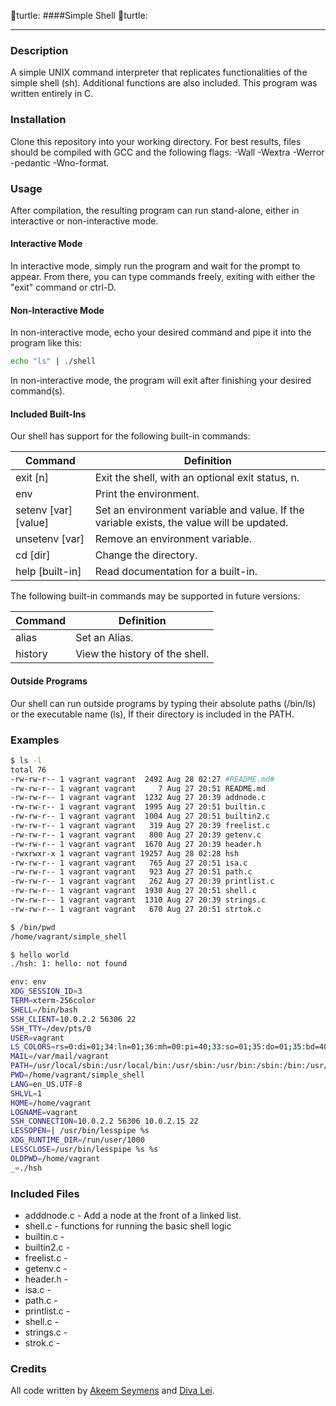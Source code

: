 :turtle:turtle: ####Simple Shell :turtle:turtle:
- - -
### Description
A simple UNIX command interpreter that replicates functionalities of the simple shell (sh). Additional functions are also included. This program was written entirely in C.

### Installation
Clone this repository into your working directory. For best results, files should be compiled with GCC and the following flags: -Wall -Wextra -Werror -pedantic -Wno-format.

### Usage
After compilation, the resulting program can run stand-alone, either in interactive or non-interactive mode.

#### Interactive Mode
In interactive mode, simply run the program and wait for the prompt to appear. From there, you can type commands freely, exiting with either the "exit" command or ctrl-D.

#### Non-Interactive Mode
In non-interactive mode, echo your desired command and pipe it into the program like this:
```sh
echo "ls" | ./shell
```
In non-interactive mode, the program will exit after finishing your desired command(s).

#### Included Built-Ins
Our shell has support for the following built-in commands:

Command | Definition
--------|---------------
exit [n] | Exit the shell, with an optional exit status, n.
env      | Print the environment.
setenv [var] [value] | Set an environment variable and value. If the variable exists, the value will be updated.
unsetenv [var] | Remove an environment variable.
cd [dir] | Change the directory.
help [built-in] | Read documentation for a built-in.

The following built-in commands may be supported in future versions:

Command | Definition
--------|---------------
alias   | Set an Alias.
history | View the history of the shell.


#### Outside Programs
Our shell can run outside programs by typing their absolute paths (/bin/ls) or the executable name (ls), If their directory is included in the PATH.

### Examples

```sh
$ ls -l
total 76
-rw-rw-r-- 1 vagrant vagrant  2492 Aug 28 02:27 #README.md#
-rw-rw-r-- 1 vagrant vagrant     7 Aug 27 20:51 README.md
-rw-rw-r-- 1 vagrant vagrant  1232 Aug 27 20:39 addnode.c
-rw-rw-r-- 1 vagrant vagrant  1995 Aug 27 20:51 builtin.c
-rw-rw-r-- 1 vagrant vagrant  1004 Aug 27 20:51 builtin2.c
-rw-rw-r-- 1 vagrant vagrant   319 Aug 27 20:39 freelist.c
-rw-rw-r-- 1 vagrant vagrant   800 Aug 27 20:39 getenv.c
-rw-rw-r-- 1 vagrant vagrant  1670 Aug 27 20:39 header.h
-rwxrwxr-x 1 vagrant vagrant 19257 Aug 28 02:28 hsh
-rw-rw-r-- 1 vagrant vagrant   765 Aug 27 20:51 isa.c
-rw-rw-r-- 1 vagrant vagrant   923 Aug 27 20:51 path.c
-rw-rw-r-- 1 vagrant vagrant   262 Aug 27 20:39 printlist.c
-rw-rw-r-- 1 vagrant vagrant  1930 Aug 27 20:51 shell.c
-rw-rw-r-- 1 vagrant vagrant  1310 Aug 27 20:39 strings.c
-rw-rw-r-- 1 vagrant vagrant   670 Aug 27 20:51 strtok.c
```
```sh
$ /bin/pwd
/home/vagrant/simple_shell
```
```sh
$ hello world
./hsh: 1: hello: not found
```
```sh
env: env
XDG_SESSION_ID=3
TERM=xterm-256color
SHELL=/bin/bash
SSH_CLIENT=10.0.2.2 56306 22
SSH_TTY=/dev/pts/0
USER=vagrant
LS_COLORS=rs=0:di=01;34:ln=01;36:mh=00:pi=40;33:so=01;35:do=01;35:bd=40;33;01:cd=40;33;01:or=40;31;01:su=37;41:sg=30;43:ca=30;41:tw=30;42:ow=34;42:st=37;44:ex=01;32:*.tar=01;31:*.tgz=01;31:*.arj=01;31:*.taz=01;31:*.lzh=01;31:*.lzma=01;31:*.tlz=01;31:*.txz=01;31:*.zip=01;31:*.z=01;31:*.Z=01;31:*.dz=01;31:*.gz=01;31:*.lz=01;31:*.xz=01;31:*.bz2=01;31:*.bz=01;31:*.tbz=01;31:*.tbz2=01;31:*.tz=01;31:*.deb=01;31:*.rpm=01;31:*.jar=01;31:*.war=01;31:*.ear=01;31:*.sar=01;31:*.rar=01;31:*.ace=01;31:*.zoo=01;31:*.cpio=01;31:*.7z=01;31:*.rz=01;31:*.jpg=01;35:*.jpeg=01;35:*.gif=01;35:*.bmp=01;35:*.pbm=01;35:*.pgm=01;35:*.ppm=01;35:*.tga=01;35:*.xbm=01;35:*.xpm=01;35:*.tif=01;35:*.tiff=01;35:*.png=01;35:*.svg=01;35:*.svgz=01;35:*.mng=01;35:*.pcx=01;35:*.mov=01;35:*.mpg=01;35:*.mpeg=01;35:*.m2v=01;35:*.mkv=01;35:*.webm=01;35:*.ogm=01;35:*.mp4=01;35:*.m4v=01;35:*.mp4v=01;35:*.vob=01;35:*.qt=01;35:*.nuv=01;35:*.wmv=01;35:*.asf=01;35:*.rm=01;35:*.rmvb=01;35:*.flc=01;35:*.avi=01;35:*.fli=01;35:*.flv=01;35:*.gl=01;35:*.dl=01;35:*.xcf=01;35:*.xwd=01;35:*.yuv=01;35:*.cgm=01;35:*.emf=01;35:*.axv=01;35:*.anx=01;35:*.ogv=01;35:*.ogx=01;35:*.aac=00;36:*.au=00;36:*.flac=00;36:*.mid=00;36:*.midi=00;36:*.mka=00;36:*.mp3=00;36:*.mpc=00;36:*.ogg=00;36:*.ra=00;36:*.wav=00;36:*.axa=00;36:*.oga=00;36:*.spx=00;36:*.xspf=00;36:
MAIL=/var/mail/vagrant
PATH=/usr/local/sbin:/usr/local/bin:/usr/sbin:/usr/bin:/sbin:/bin:/usr/games:/usr/local/games
PWD=/home/vagrant/simple_shell
LANG=en_US.UTF-8
SHLVL=1
HOME=/home/vagrant
LOGNAME=vagrant
SSH_CONNECTION=10.0.2.2 56306 10.0.2.15 22
LESSOPEN=| /usr/bin/lesspipe %s
XDG_RUNTIME_DIR=/run/user/1000
LESSCLOSE=/usr/bin/lesspipe %s %s
OLDPWD=/home/vagrant
_=./hsh
```
### Included Files

 - adddnode.c - Add a node at the front of a linked list.
 - shell.c - functions for running the basic shell logic
 - builtin.c -
 - builtin2.c -
 - freelist.c -
 - getenv.c -
 - header.h -
 - isa.c -
 - path.c -
 - printlist.c -
 - shell.c -
 - strings.c -
 - strok.c -

### Credits
All code written by [Akeem Seymens](https://github.com/akeemseymens) and [Diva Lei](https://github.com/avid-lei).


